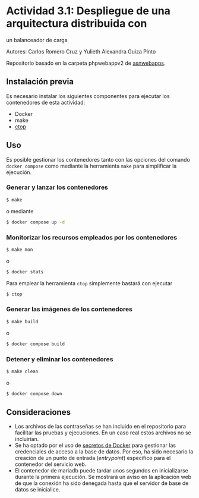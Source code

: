 # Actividad 3.1: Despliegue de una arquitectura distribuida con
un balanceador de carga

Autores: Carlos Romero Cruz y Yulieth Alexandra Guiza Pinto

Repositorio basado en la carpeta phpwebappv2 de [asnwebapps](https://github.com/jrbalsas/asnwebapps).

## Instalación previa

Es necesario instalar los siguientes componentes para ejecutar los contenedores de esta
actividad:

- Docker
- make
- [ctop](https://ctop.sh/) 

## Uso

Es posible gestionar los contenedores tanto con las opciones del comando ```docker compose``` como
mediante la herramienta ```make``` para simplificar la ejecución.

### Generar y lanzar los contenedores

```bash
$ make
```

o mediante

```bash
$ docker compose up -d
```

### Monitorizar los recursos empleados por los contenedores

```bash
$ make mon
```

o

```bash
$ docker stats
```

Para emplear la herramienta ```ctop``` simplemente bastará con ejecutar

```bash
$ ctop
```

### Generar las imágenes de los contenedores

```bash
$ make build
```

o

```bash
$ docker compose build
```

### Detener y eliminar los contenedores

```bash
$ make clean
```

o

```bash
$ docker compose down
```

## Consideraciones
- Los archivos de las contraseñas se han incluido en el repositorio para facilitar las pruebas y ejecuciones.
En un caso real estos archivos no se incluirían.
- Se ha optado por el uso de [secretos de Docker](https://docs.docker.com/engine/swarm/secrets/) para gestionar
las credenciales de acceso a la base de datos. Por eso, ha sido necesario la creación de un punto de entrada
(*entrypoint*) específico para el contenedor del servicio web.
- El contenedor de mariadb puede tardar unos segundos en inicializarse durante la primera ejecución. Se
mostrará un aviso en la aplicación web de que la conexión ha sido denegada hasta que el servidor de base de
datos se inicialice.